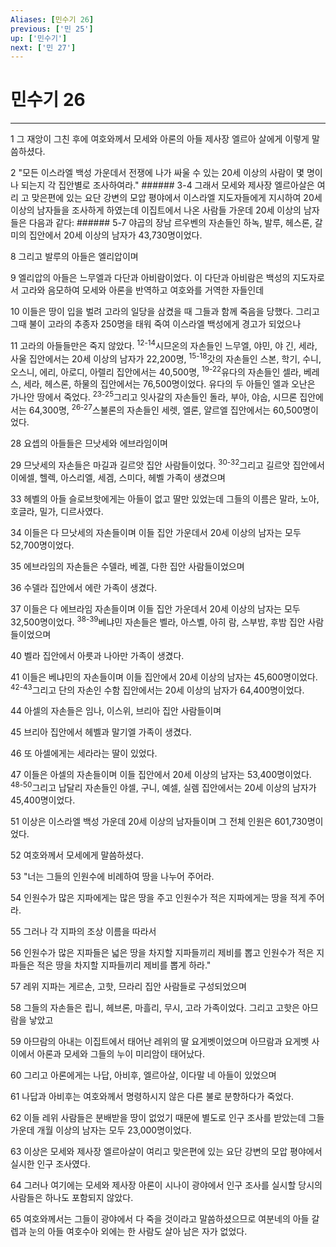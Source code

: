 ```yaml
---
Aliases: [민수기 26]
previous: ['민 25']
up: ['민수기']
next: ['민 27']
---
```

# 민수기 26

***


1 그 재앙이 그친 후에 여호와께서 모세와 아론의 아들 제사장 엘르아 살에게 이렇게 말씀하셨다. 

2 "모든 이스라엘 백성 가운데서 전쟁에 나가 싸울 수 있는 20세 이상의 사람이 몇 명이나 되는지 각 집안별로 조사하여라." ###### 3-4 그래서 모세와 제사장 엘르아살은 여리 고 맞은편에 있는 요단 강변의 모압 평야에서 이스라엘 지도자들에게 지시하여 20세 이상의 남자들을 조사하게 하였는데 이집트에서 나온 사람들 가운데 20세 이상의 남자들은 다음과 같다: ###### 5-7 야곱의 장남 르우벤의 자손들인 하녹, 발루, 헤스론, 갈미의 집안에서 20세 이상의 남자가 43,730명이었다. 

8 그리고 발루의 아들은 엘리압이며 

9 엘리압의 아들은 느무엘과 다단과 아비람이었다. 이 다단과 아비람은 백성의 지도자로서 고라와 음모하여 모세와 아론을 반역하고 여호와를 거역한 자들인데 

10 이들은 땅이 입을 벌려 고라의 일당을 삼켰을 때 그들과 함께 죽음을 당했다. 그리고 그때 불이 고라의 추종자 250명을 태워 죽여 이스라엘 백성에게 경고가 되었으나 

11 고라의 아들들만은 죽지 않았다. <sup class="versenum">12-14</sup>시므온의 자손들인 느무엘, 야민, 야 긴, 세라, 사울 집안에서는 20세 이상의 남자가 22,200명, <sup class="versenum">15-18</sup>갓의 자손들인 스본, 학기, 수니, 오스니, 에리, 아로디, 아렐리 집안에서는 40,500명, <sup class="versenum">19-22</sup>유다의 자손들인 셀라, 베레스, 세라, 헤스론, 하물의 집안에서는 76,500명이었다. 유다의 두 아들인 엘과 오난은 가나안 땅에서 죽었다. <sup class="versenum">23-25</sup>그리고 잇사갈의 자손들인 돌라, 부아, 야숩, 시므론 집안에서는 64,300명, <sup class="versenum">26-27</sup>스불론의 자손들인 세렛, 엘론, 얄르엘 집안에서는 60,500명이었다. 

28 요셉의 아들들은 므낫세와 에브라임이며 

29 므낫세의 자손들은 마길과 길르앗 집안 사람들이었다. <sup class="versenum">30-32</sup>그리고 길르앗 집안에서 이에셀, 헬렉, 아스리엘, 세겜, 스미다, 헤벨 가족이 생겼으며 

33 헤벨의 아들 슬로브핫에게는 아들이 없고 딸만 있었는데 그들의 이름은 말라, 노아, 호글라, 밀가, 디르사였다. 

34 이들은 다 므낫세의 자손들이며 이들 집안 가운데서 20세 이상의 남자는 모두 52,700명이었다. 

35 에브라임의 자손들은 수델라, 베겔, 다한 집안 사람들이었으며 

36 수델라 집안에서 에란 가족이 생겼다. 

37 이들은 다 에브라임 자손들이며 이들 집안 가운데서 20세 이상의 남자는 모두 32,500명이었다. <sup class="versenum">38-39</sup>베냐민 자손들은 벨라, 아스벨, 아히 람, 스부밤, 후밤 집안 사람들이었으며 

40 벨라 집안에서 아릇과 나아만 가족이 생겼다. 

41 이들은 베냐민의 자손들이며 이들 집안에서 20세 이상의 남자는 45,600명이었다. <sup class="versenum">42-43</sup>그리고 단의 자손인 수함 집안에서는 20세 이상의 남자가 64,400명이었다. 

44 아셀의 자손들은 임나, 이스위, 브리아 집안 사람들이며 

45 브리아 집안에서 헤벨과 말기엘 가족이 생겼다. 

46 또 아셀에게는 세라라는 딸이 있었다. 

47 이들은 아셀의 자손들이며 이들 집안에서 20세 이상의 남자는 53,400명이었다. <sup class="versenum">48-50</sup>그리고 납달리 자손들인 야셀, 구니, 예셀, 실렘 집안에서는 20세 이상의 남자가 45,400명이었다. 

51 이상은 이스라엘 백성 가운데 20세 이상의 남자들이며 그 전체 인원은 601,730명이었다. 

52 여호와께서 모세에게 말씀하셨다. 

53 "너는 그들의 인원수에 비례하여 땅을 나누어 주어라. 

54 인원수가 많은 지파에게는 많은 땅을 주고 인원수가 적은 지파에게는 땅을 적게 주어라. 

55 그러나 각 지파의 조상 이름을 따라서 

56 인원수가 많은 지파들은 넓은 땅을 차지할 지파들끼리 제비를 뽑고 인원수가 적은 지파들은 적은 땅을 차지할 지파들끼리 제비를 뽑게 하라." 

57 레위 지파는 게르손, 고핫, 므라리 집안 사람들로 구성되었으며 

58 그들의 자손들은 립니, 헤브론, 마흘리, 무시, 고라 가족이었다. 그리고 고핫은 아므람을 낳았고 

59 아므람의 아내는 이집트에서 태어난 레위의 딸 요게벳이었으며 아므람과 요게벳 사이에서 아론과 모세와 그들의 누이 미리암이 태어났다. 

60 그리고 아론에게는 나답, 아비후, 엘르아살, 이다말 네 아들이 있었으며 

61 나답과 아비후는 여호와께서 명령하시지 않은 다른 불로 분향하다가 죽었다. 

62 이들 레위 사람들은 분배받을 땅이 없었기 때문에 별도로 인구 조사를 받았는데 그들 가운데 개월 이상의 남자는 모두 23,000명이었다. 

63 이상은 모세와 제사장 엘르아살이 여리고 맞은편에 있는 요단 강변의 모압 평야에서 실시한 인구 조사였다. 

64 그러나 여기에는 모세와 제사장 아론이 시나이 광야에서 인구 조사를 실시할 당시의 사람들은 하나도 포함되지 않았다. 

65 여호와께서는 그들이 광야에서 다 죽을 것이라고 말씀하셨으므로 여분네의 아들 갈렙과 눈의 아들 여호수아 외에는 한 사람도 살아 남은 자가 없었다.
